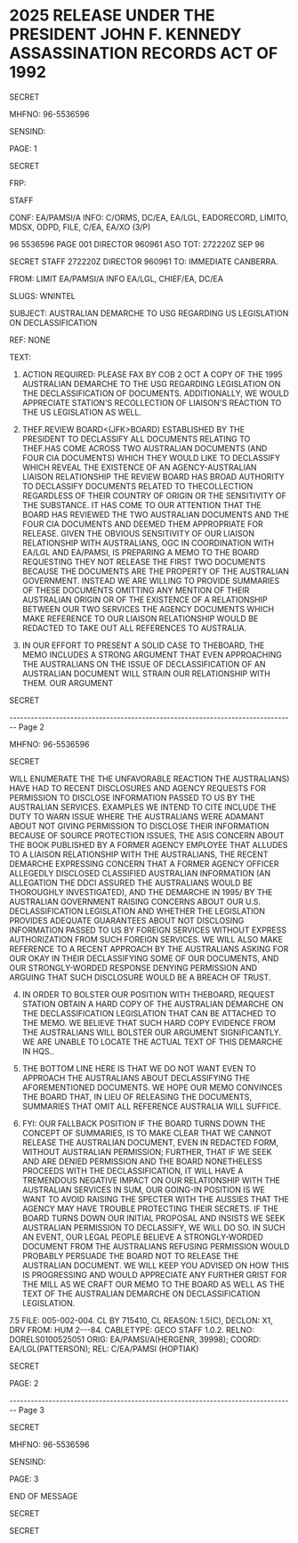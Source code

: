 # 2025 RELEASE UNDER THE PRESIDENT JOHN F. KENNEDY ASSASSINATION RECORDS ACT OF 1992

SECRET

MHFNO: 96-5536596

SENSIND:

PAGE: 1

SECRET

FRP:

STAFF

CONF: EA/PAMSI/A INFO: C/ORMS, DC/EA, EA/LGL, EADORECORD, LIMITO,
MDSX, ODPD, FILE, C/EA, EA/XO (3/P)

96 5536596 PAGE 001 DIRECTOR 960961
ASO TOT: 272220Z SEP 96

SECRET
STAFF 272220Z DIRECTOR 960961
TO: IMMEDIATE CANBERRA.

FROM: LIMIT EA/PAMSI/A INFO EA/LGL, CHIEF/EA, DC/EA

SLUGS: WNINTEL

SUBJECT: AUSTRALIAN DEMARCHE TO USG REGARDING US LEGISLATION ON
DECLASSIFICATION

REF: NONE

TEXT:

1. ACTION REQUIRED: PLEASE FAX BY COB 2 OCT A COPY OF THE 1995 AUSTRALIAN DEMARCHE TO THE USG REGARDING LEGISLATION ON THE DECLASSIFICATION OF DOCUMENTS. ADDITIONALLY, WE WOULD APPRECIATE STATION'S RECOLLECTION OF LIAISON'S REACTION TO THE US LEGISLATION AS WELL.

2. THE<JOHN>F.<KENNEDY>REVIEW BOARD<(JFK>BOARD) ESTABLISHED BY THE PRESIDENT TO DECLASSIFY ALL DOCUMENTS RELATING TO THE<JOHN>F.<KENNEDY ASSASSINATION>HAS COME ACROSS TWO AUSTRALIAN DOCUMENTS (AND FOUR CIA DOCUMENTS) WHICH THEY WOULD LIKE TO DECLASSIFY WHICH REVEAL THE EXISTENCE OF AN AGENCY-AUSTRALIAN LIAISON RELATIONSHIP THE REVIEW BOARD HAS BROAD AUTHORITY TO DECLASSIFY DOCUMENTS RELATED TO THE<JFK>COLLECTION REGARDLESS OF THEIR COUNTRY OF ORIGIN OR THE SENSITIVITY OF THE SUBSTANCE. IT HAS COME TO OUR ATTENTION THAT THE BOARD HAS REVIEWED THE TWO AUSTRALIAN DOCUMENTS AND THE FOUR CIA DOCUMENTS AND DEEMED THEM APPROPRIATE FOR RELEASE. GIVEN THE OBVIOUS SENSITIVITY OF OUR LIAISON RELATIONSHIP WITH AUSTRALIANS, OGC IN COORDINATION WITH EA/LGL AND EA/PAMSI, IS PREPARING A MEMO TO THE BOARD REQUESTING THEY NOT RELEASE THE FIRST TWO DOCUMENTS BECAUSE THE DOCUMENTS ARE THE PROPERTY OF THE AUSTRALIAN GOVERNMENT. INSTEAD WE ARE WILLING TO PROVIDE SUMMARIES OF THESE DOCUMENTS OMITTING ANY MENTION OF THEIR AUSTRALIAN ORIGIN OR OF THE EXISTENCE OF A RELATIONSHIP BETWEEN OUR TWO SERVICES THE AGENCY DOCUMENTS WHICH MAKE REFERENCE TO OUR LIAISON RELATIONSHIP WOULD BE REDACTED TO TAKE OUT ALL REFERENCES TO AUSTRALIA.

3. IN OUR EFFORT TO PRESENT A SOLID CASE TO THE<JFK>BOARD, THE MEMO INCLUDES A STRONG ARGUMENT THAT EVEN APPROACHING THE AUSTRALIANS ON THE ISSUE OF DECLASSIFICATION OF AN AUSTRALIAN DOCUMENT WILL STRAIN OUR RELATIONSHIP WITH THEM. OUR ARGUMENT

SECRET


-------------------------------------------------------------------------------- Page 2

MHFNO: 96-5536596

SECRET

WILL ENUMERATE THE THE UNFAVORABLE REACTION THE AUSTRALIANS) HAVE HAD TO RECENT DISCLOSURES AND AGENCY REQUESTS FOR PERMISSION TO DISCLOSE INFORMATION PASSED TO US BY THE AUSTRALIAN SERVICES. EXAMPLES WE INTEND TO CITE INCLUDE THE DUTY TO WARN ISSUE WHERE THE AUSTRALIANS WERE ADAMANT ABOUT NOT GIVING PERMISSION TO DISCLOSE THEIR INFORMATION BECAUSE OF SOURCE PROTECTION ISSUES, THE ASIS CONCERN ABOUT THE BOOK PUBLISHED BY A FORMER AGENCY EMPLOYEE THAT ALLUDES TO A LIAISON RELATIONSHIP WITH THE AUSTRALIANS, THE RECENT DEMARCHE EXPRESSING CONCERN THAT A FORMER AGENCY OFFICER ALLEGEDLY DISCLOSED CLASSIFIED AUSTRALIAN INFORMATION (AN ALLEGATION THE DDCI ASSURED THE AUSTRALIANS WOULD BE THOROUGHLY INVESTIGATED), AND THE DEMARCHE IN 1995/ BY THE AUSTRALIAN GOVERNMENT RAISING CONCERNS ABOUT OUR U.S.
DECLASSIFICATION LEGISLATION AND WHETHER THE LEGISLATION PROVIDES ADEQUATE GUARANTEES ABOUT NOT DISCLOSING INFORMATION PASSED TO US BY FOREIGN SERVICES WITHOUT EXPRESS AUTHORIZATION FROM SUCH FOREIGN SERVICES. WE WILL ALSO MAKE REFERENCE TO A RECENT APPROACH BY THE AUSTRALIANS ASKING FOR OUR OKAY IN THEIR DECLASSIFYING SOME OF OUR DOCUMENTS, AND OUR STRONGLY-WORDED RESPONSE DENYING PERMISSION AND ARGUING THAT SUCH DISCLOSURE WOULD BE A BREACH OF TRUST.

4. IN ORDER TO BOLSTER OUR POSITION WITH THE<JFK>BOARD, REQUEST STATION OBTAIN A HARD COPY OF THE AUSTRALIAN DEMARCHE ON THE DECLASSIFICATION LEGISLATION THAT CAN BE ATTACHED TO THE MEΜΟ. WE BELIEVE THAT SUCH HARD COPY EVIDENCE FROM THE AUSTRALIANS WILL BOLSTER OUR ARGUMENT SIGNIFICANTLY. WE ARE UNABLE TO LOCATE THE ACTUAL TEXT OF THIS DEMARCHE IN HQS..

5. THE BOTTOM LINE HERE IS THAT WE DO NOT WANT EVEN TO APPROACH THE AUSTRALIANS ABOUT DECLASSIFYING THE AFOREMENTIONED DOCUMENTS. WE HOPE OUR MEMO CONVINCES THE BOARD THAT, IN LIEU OF RELEASING THE DOCUMENTS, SUMMARIES THAT OMIT ALL REFERENCE AUSTRALIA WILL SUFFICE.

6. FYI: OUR FALLBACK POSITION IF THE BOARD TURNS DOWN THE CONCEPT OF SUMMARIES, IS TO MAKE CLEAR THAT WE CANNOT RELEASE THE AUSTRALIAN DOCUMENT, EVEN IN REDACTED FORM, WITHOUT AUSTRALIAN PERMISSION; FURTHER, THAT IF WE SEEK AND ARE DENIED PERMISSION AND THE BOARD NONETHELESS PROCEEDS WITH THE DECLASSIFICATION, IT WILL HAVE A TREMENDOUS NEGATIVE IMPACT ON OUR RELATIONSHIP WITH THE AUSTRALIAN SERVICES IN SUM, OUR GOING-IN POSITION IS WE WANT TO AVOID RAISING THE SPECTER WITH THE AUSSIES THAT THE AGENCY MAY HAVE TROUBLE PROTECTING THEIR SECRETS. IF THE BOARD TURNS DOWN OUR INITIAL PROPOSAL AND INSISTS WE SEEK AUSTRALIAN PERMISSION TO DECLASSIFY, WE WILL DO SO. IN SUCH AN EVENT, OUR LEGAL PEOPLE BELIEVE A STRONGLY-WORDED DOCUMENT FROM THE AUSTRALIANS REFUSING PERMISSION WOULD PROBABLY PERSUADE THE BOARD NOT TO RELEASE THE AUSTRALIAN DOCUMENT. WE WILL KEEP YOU ADVISED ON HOW THIS IS PROGRESSING AND WOULD APPRECIATE ANY FURTHER GRIST FOR THE MILL AS WE CRAFT OUR MEMO TO THE BOARD AS WELL AS THE TEXT OF THE AUSTRALIAN DEMARCHE ON DECLASSIFICATION LEGISLATION.

7.5 FILE: 005-002-004. CL BY 715410, CL REASON: 1.5(C),
DECLON: X1, DRV FROM: HUM 2---84.
CABLETYPE: GECO STAFF 1.0.2.
RELNO: DORELS0100525051
ORIG: EA/PAMSI/A(HERGENR, 39998); COORD: EA/LGL(PATTERSON);
REL: C/EA/PAMSI (HOPTIAK)

SECRET

PAGE:
2


-------------------------------------------------------------------------------- Page 3

SECRET

MHFNO: 96-5536596

SENSIND:

PAGE: 3

END OF MESSAGE

SECRET

SECRET
